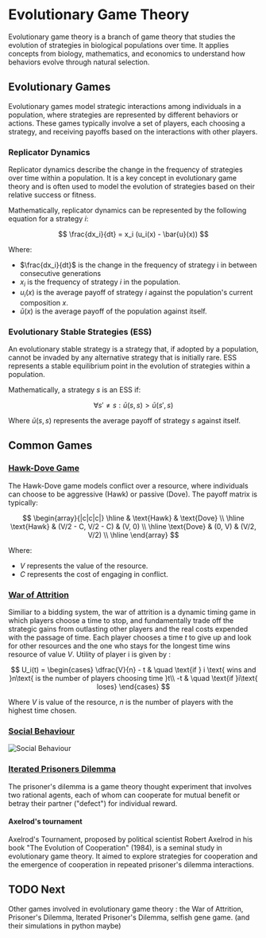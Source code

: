 # Evolutionary Game Theory

Evolutionary game theory is a branch of game theory that studies the evolution of strategies in biological populations over time. It applies concepts from biology, mathematics, and economics to understand how behaviors evolve through natural selection.

## Evolutionary Games

Evolutionary games model strategic interactions among individuals in a population, where strategies are represented by different behaviors or actions. These games typically involve a set of players, each choosing a strategy, and receiving payoffs based on the interactions with other players.

### Replicator Dynamics

Replicator dynamics describe the change in the frequency of strategies over time within a population. It is a key concept in evolutionary game theory and is often used to model the evolution of strategies based on their relative success or fitness.

Mathematically, replicator dynamics can be represented by the following equation for a strategy $i$:

$$
\frac{dx_i}{dt} = x_i (u_i(x) - \bar{u}(x))
$$

Where:
- $\frac{dx_i}{dt}$ is the change in the frequency of strategy i in between consecutive generations
- $x_i$ is the frequency of strategy $i$ in the population.
- $u_i(x)$ is the average payoff of strategy $i$ against the population's current composition $x$.
- $\bar{u}(x)$ is the average payoff of the population against itself.

### Evolutionary Stable Strategies (ESS)

An evolutionary stable strategy is a strategy that, if adopted by a population, cannot be invaded by any alternative strategy that is initially rare. ESS represents a stable equilibrium point in the evolution of strategies within a population.

Mathematically, a strategy $s$ is an ESS if:

$$
\forall s' \neq s: \bar{u}(s, s) > \bar{u}(s', s)
$$

Where $\bar{u}(s, s)$ represents the average payoff of strategy $s$ against itself.

## Common Games 
### [Hawk-Dove Game](https://github.com/AnshulJawale/Evolutionary-Game-Theory/blob/main/hawk_dove.ipynb)

The Hawk-Dove game models conflict over a resource, where individuals can choose to be aggressive (Hawk) or passive (Dove). The payoff matrix is typically:

$$
    \begin{array}{|c|c|c|}
    \hline
    & \text{Hawk} & \text{Dove} \\
    \hline
    \text{Hawk} & (V/2 - C, V/2 - C) & (V, 0) \\
    \hline
    \text{Dove} & (0, V) & (V/2, V/2) \\
    \hline
    \end{array}
$$

 Where:
- $V$ represents the value of the resource.
- $C$ represents the cost of engaging in conflict.

### [War of Attrition]()

Similiar to a bidding system, the war of attrition is a dynamic timing game in which players choose a time to stop, and fundamentally trade off the strategic gains from outlasting other players and the real costs expended with the passage of time. Each player chooses a time $t$ to give up and look for other resources and the one who stays for the longest time wins resource of value $V$. Utility of player i is given by : 

$$ U_i(t) =
      \begin{cases}
        \dfrac{V}{n} - t       & \quad \text{if } i \text{ wins and }n\text{ is the number of players choosing time }t\\
        -t  & \quad \text{if }i\text{ loses}
      \end{cases}
$$

Where $V$ is value of the resource, $n$ is the number of players with the highest time chosen.

### [Social Behaviour]()

![Social Behaviour](https://upload.wikimedia.org/wikipedia/commons/thumb/e/eb/Game_Theory_Strategic_Social_Alternatives.jpg/450px-Game_Theory_Strategic_Social_Alternatives.jpg)

### [Iterated Prisoners Dilemma](https://github.com/AnshulJawale/Evolutionary-Game-Theory/blob/main/iterated_prisoners_dilemma.ipynb)

The prisoner's dilemma is a game theory thought experiment that involves two rational agents, each of whom can cooperate for mutual benefit or betray their partner ("defect") for individual reward.

#### Axelrod's tournament
  Axelrod's Tournament, proposed by political scientist Robert Axelrod in his book "The Evolution of Cooperation" (1984), is a seminal study in evolutionary game theory. It aimed to explore strategies for cooperation and the emergence of cooperation in repeated prisoner's dilemma interactions.

## TODO Next

Other games involved in evolutionary game theory : the War of Attrition, Prisoner's Dilemma, Iterated Prisoner's Dilemma, selfish gene game. (and their simulations in python maybe)
